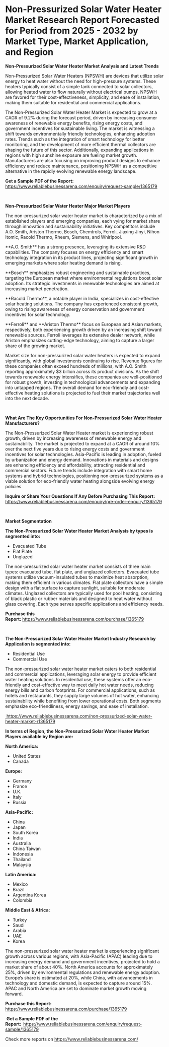 <p><h1>Non-Pressurized Solar Water Heater Market Research Report Forecasted for Period from 2025 -  2032 by Market Type, Market Application, and Region</h1></p><p><strong>Non-Pressurized Solar Water Heater Market Analysis and Latest Trends</strong></p>
<p><p>Non-Pressurized Solar Water Heaters (NPSWH) are devices that utilize solar energy to heat water without the need for high-pressure systems. These heaters typically consist of a simple tank connected to solar collectors, allowing heated water to flow naturally without electrical pumps. NPSWH are favored for their cost-effectiveness, simplicity, and ease of installation, making them suitable for residential and commercial applications.</p><p>The Non-Pressurized Solar Water Heater Market is expected to grow at a CAGR of 9.2% during the forecast period, driven by increasing consumer awareness of renewable energy benefits, rising energy costs, and government incentives for sustainable living. The market is witnessing a shift towards environmentally friendly technologies, enhancing adoption rates. Trends such as the integration of smart technology for better monitoring, and the development of more efficient thermal collectors are shaping the future of this sector. Additionally, expanding applications in regions with high sunshine exposure are fueling market growth. Manufacturers are also focusing on improving product designs to enhance efficiency and reduce maintenance, positioning NPSWH as a competitive alternative in the rapidly evolving renewable energy landscape.</p></p>
<p><strong>Get a Sample PDF of the Report:&nbsp;</strong> <a href="https://www.reliablebusinessarena.com/enquiry/request-sample/1365179?utm_campaign=3163&utm_medium=2&utm_source=Github&utm_content=ia&utm_term=22032025&utm_id=non-pressurized-solar-water-heater">https://www.reliablebusinessarena.com/enquiry/request-sample/1365179</a></p>
<p>&nbsp;</p>
<p><strong>Non-Pressurized Solar Water Heater Major Market Players</strong></p>
<p><p>The non-pressurized solar water heater market is characterized by a mix of established players and emerging companies, each vying for market share through innovation and sustainability initiatives. Key competitors include A.O. Smith, Ariston Thermo, Bosch, Chemtrols, Ferroli, Jiaxing Jinyi, Nihon Itomic, Racold Thermo, Rheem, Siemens, and Whirlpool.</p><p>**A.O. Smith** has a strong presence, leveraging its extensive R&D capabilities. The company focuses on energy efficiency and smart technology integration in its product lines, projecting significant growth in emerging markets where solar heating demand is rising.</p><p>**Bosch** emphasizes robust engineering and sustainable practices, targeting the European market where environmental regulations boost solar adoption. Its strategic investments in renewable technologies are aimed at increasing market penetration.</p><p>**Racold Thermo**, a notable player in India, specializes in cost-effective solar heating solutions. The company has experienced consistent growth, owing to rising awareness of energy conservation and government incentives for solar technology.</p><p>**Ferroli** and **Ariston Thermo** focus on European and Asian markets, respectively, both experiencing growth driven by an increasing shift toward renewable sources. Ferroli leverages its extensive dealer network, while Ariston emphasizes cutting-edge technology, aiming to capture a larger share of the growing market.</p><p>Market size for non-pressurized solar water heaters is expected to expand significantly, with global investments continuing to rise. Revenue figures for these companies often exceed hundreds of millions, with A.O. Smith reporting approximately $3 billion across its product divisions. As the shift towards renewable energy intensifies, these companies are well-positioned for robust growth, investing in technological advancements and expanding into untapped regions. The overall demand for eco-friendly and cost-effective heating solutions is projected to fuel their market trajectories well into the next decade.</p></p>
<p>&nbsp;</p>
<p><strong>What Are The Key Opportunities For Non-Pressurized Solar Water Heater Manufacturers?</strong></p>
<p><p>The Non-Pressurized Solar Water Heater market is experiencing robust growth, driven by increasing awareness of renewable energy and sustainability. The market is projected to expand at a CAGR of around 10% over the next five years due to rising energy costs and government incentives for solar technologies. Asia-Pacific is leading in adoption, fueled by urbanization and energy demand. Innovations in materials and designs are enhancing efficiency and affordability, attracting residential and commercial sectors. Future trends include integration with smart home systems and hybrid technologies, positioning non-pressurized systems as a viable solution for eco-friendly water heating alongside evolving energy policies.</p></p>
<p><strong>Inquire or Share Your Questions If Any Before Purchasing This Report:</strong> <a href="https://www.reliablebusinessarena.com/enquiry/pre-order-enquiry/1365179?utm_campaign=3163&utm_medium=2&utm_source=Github&utm_content=ia&utm_term=22032025&utm_id=non-pressurized-solar-water-heater">https://www.reliablebusinessarena.com/enquiry/pre-order-enquiry/1365179</a></p>
<p>&nbsp;</p>
<p><strong>Market Segmentation</strong></p>
<p><strong>The Non-Pressurized Solar Water Heater Market Analysis by types is segmented into:</strong></p>
<p><ul><li>Evacuated Tube</li><li>Flat Plate</li><li>Unglazed</li></ul></p>
<p><p>The non-pressurized solar water heater market consists of three main types: evacuated tube, flat plate, and unglazed collectors. Evacuated tube systems utilize vacuum-insulated tubes to maximize heat absorption, making them efficient in various climates. Flat plate collectors have a simple design with a flat surface to capture sunlight, suitable for moderate climates. Unglazed collectors are typically used for pool heating, consisting of black plastic or rubber materials and designed to heat water without glass covering. Each type serves specific applications and efficiency needs.</p></p>
<p><strong>Purchase this Report:&nbsp;</strong><a href="https://www.reliablebusinessarena.com/purchase/1365179?utm_campaign=3163&utm_medium=2&utm_source=Github&utm_content=ia&utm_term=22032025&utm_id=non-pressurized-solar-water-heater">https://www.reliablebusinessarena.com/purchase/1365179</a></p>
<p>&nbsp;</p>
<p><strong>The Non-Pressurized Solar Water Heater Market Industry Research by Application is segmented into:</strong></p>
<p><ul><li>Residential Use</li><li>Commercial Use</li></ul></p>
<p><p>The non-pressurized solar water heater market caters to both residential and commercial applications, leveraging solar energy to provide efficient water heating solutions. In residential use, these systems offer an eco-friendly and cost-effective way to meet daily hot water needs, reducing energy bills and carbon footprints. For commercial applications, such as hotels and restaurants, they supply large volumes of hot water, enhancing sustainability while benefiting from lower operational costs. Both segments emphasize eco-friendliness, energy savings, and ease of installation.</p></p>
<p><a href="https://www.reliablebusinessarena.com/non-pressurized-solar-water-heater-market-r1365179?utm_campaign=3163&utm_medium=2&utm_source=Github&utm_content=ia&utm_term=22032025&utm_id=non-pressurized-solar-water-heater">&nbsp;https://www.reliablebusinessarena.com/non-pressurized-solar-water-heater-market-r1365179</a></p>
<p><strong>In terms of Region, the Non-Pressurized Solar Water Heater Market Players available by Region are:</strong></p>
<p>
    <p> <strong> North America: </strong>
        <ul>
            <li>United States</li>
            <li>Canada</li>
        </ul>
        </p> 
    <p> <strong> Europe: </strong>
        <ul>
            <li>Germany</li>
            <li>France</li>
            <li>U.K.</li>
            <li>Italy</li>
            <li>Russia</li>
        </ul>
        </p> 
    <p> <strong> Asia-Pacific: </strong>
        <ul>
            <li>China</li>
            <li>Japan</li>
            <li>South Korea</li>
            <li>India</li>
            <li>Australia</li>
            <li>China Taiwan</li>
            <li>Indonesia</li>
            <li>Thailand</li>
            <li>Malaysia</li>
        </ul>
        </p> 
    <p> <strong> Latin America: </strong>
        <ul>
            <li>Mexico</li>
            <li>Brazil</li>
            <li>Argentina Korea</li>
            <li>Colombia</li>
        </ul>
        </p> 
    <p> <strong> Middle East & Africa: </strong>
        <ul>
            <li>Turkey</li>
            <li>Saudi</li>
            <li>Arabia</li>
            <li>UAE</li>
            <li>Korea</li>
        </ul>
    </p>
    </p>
<p><p>The non-pressurized solar water heater market is experiencing significant growth across various regions, with Asia-Pacific (APAC) leading due to increasing energy demand and government incentives, projected to hold a market share of about 40%. North America accounts for approximately 25%, driven by environmental regulations and renewable energy adoption. Europe’s share is estimated at 20%, while China, with advancements in technology and domestic demand, is expected to capture around 15%. APAC and North America are set to dominate market growth moving forward.</p></p>
<p><strong>Purchase this Report: </strong><a href="https://www.reliablebusinessarena.com/purchase/1365179?utm_campaign=3163&utm_medium=2&utm_source=Github&utm_content=ia&utm_term=22032025&utm_id=non-pressurized-solar-water-heater">https://www.reliablebusinessarena.com/purchase/1365179</a></p>
<p>&nbsp;<strong>Get a Sample PDF of the Report:&nbsp;&nbsp;</strong><a href="https://www.reliablebusinessarena.com/enquiry/request-sample/1365179?utm_campaign=3163&utm_medium=2&utm_source=Github&utm_content=ia&utm_term=22032025&utm_id=non-pressurized-solar-water-heater">https://www.reliablebusinessarena.com/enquiry/request-sample/1365179</a></p>
<p><strong></strong></p>
<p>Check more reports on <a href="https://www.reliablebusinessarena.com/?utm_campaign=3163&utm_medium=2&utm_source=Github&utm_content=ia&utm_term=22032025&utm_id=non-pressurized-solar-water-heater">https://www.reliablebusinessarena.com/</a></p>